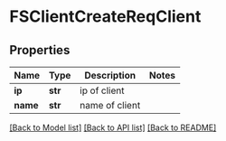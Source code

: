 # FSClientCreateReqClient

## Properties
Name | Type | Description | Notes
------------ | ------------- | ------------- | -------------
**ip** | **str** | ip of client | 
**name** | **str** | name of client | 

[[Back to Model list]](../README.md#documentation-for-models) [[Back to API list]](../README.md#documentation-for-api-endpoints) [[Back to README]](../README.md)


